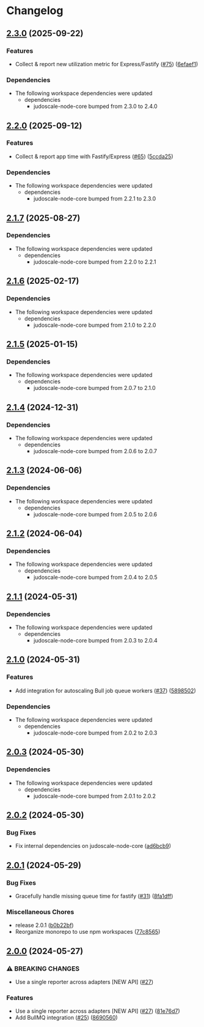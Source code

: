 # Changelog

## [2.3.0](https://github.com/judoscale/judoscale-node/compare/judoscale-fastify-v2.2.0...judoscale-fastify-v2.3.0) (2025-09-22)


### Features

* Collect & report new utilization metric for Express/Fastify ([#75](https://github.com/judoscale/judoscale-node/issues/75)) ([6efaef1](https://github.com/judoscale/judoscale-node/commit/6efaef16c86ef372586d54a7f57e7ea33c836b93))


### Dependencies

* The following workspace dependencies were updated
  * dependencies
    * judoscale-node-core bumped from 2.3.0 to 2.4.0

## [2.2.0](https://github.com/judoscale/judoscale-node/compare/judoscale-fastify-v2.1.7...judoscale-fastify-v2.2.0) (2025-09-12)


### Features

* Collect & report app time with Fastify/Express ([#65](https://github.com/judoscale/judoscale-node/issues/65)) ([5ccda25](https://github.com/judoscale/judoscale-node/commit/5ccda25b609b83afe89882fbd6caaaaf7bbf8f70))


### Dependencies

* The following workspace dependencies were updated
  * dependencies
    * judoscale-node-core bumped from 2.2.1 to 2.3.0

## [2.1.7](https://github.com/judoscale/judoscale-node/compare/judoscale-fastify-v2.1.6...judoscale-fastify-v2.1.7) (2025-08-27)


### Dependencies

* The following workspace dependencies were updated
  * dependencies
    * judoscale-node-core bumped from 2.2.0 to 2.2.1

## [2.1.6](https://github.com/judoscale/judoscale-node/compare/judoscale-fastify-v2.1.5...judoscale-fastify-v2.1.6) (2025-02-17)


### Dependencies

* The following workspace dependencies were updated
  * dependencies
    * judoscale-node-core bumped from 2.1.0 to 2.2.0

## [2.1.5](https://github.com/judoscale/judoscale-node/compare/judoscale-fastify-v2.1.4...judoscale-fastify-v2.1.5) (2025-01-15)


### Dependencies

* The following workspace dependencies were updated
  * dependencies
    * judoscale-node-core bumped from 2.0.7 to 2.1.0

## [2.1.4](https://github.com/judoscale/judoscale-node/compare/judoscale-fastify-v2.1.3...judoscale-fastify-v2.1.4) (2024-12-31)


### Dependencies

* The following workspace dependencies were updated
  * dependencies
    * judoscale-node-core bumped from 2.0.6 to 2.0.7

## [2.1.3](https://github.com/judoscale/judoscale-node/compare/judoscale-fastify-v2.1.2...judoscale-fastify-v2.1.3) (2024-06-06)


### Dependencies

* The following workspace dependencies were updated
  * dependencies
    * judoscale-node-core bumped from 2.0.5 to 2.0.6

## [2.1.2](https://github.com/judoscale/judoscale-node/compare/judoscale-fastify-v2.1.1...judoscale-fastify-v2.1.2) (2024-06-04)


### Dependencies

* The following workspace dependencies were updated
  * dependencies
    * judoscale-node-core bumped from 2.0.4 to 2.0.5

## [2.1.1](https://github.com/judoscale/judoscale-node/compare/judoscale-fastify-v2.1.0...judoscale-fastify-v2.1.1) (2024-05-31)


### Dependencies

* The following workspace dependencies were updated
  * dependencies
    * judoscale-node-core bumped from 2.0.3 to 2.0.4

## [2.1.0](https://github.com/judoscale/judoscale-node/compare/judoscale-fastify-v2.0.3...judoscale-fastify-v2.1.0) (2024-05-31)


### Features

* Add integration for autoscaling Bull job queue workers ([#37](https://github.com/judoscale/judoscale-node/issues/37)) ([5898502](https://github.com/judoscale/judoscale-node/commit/58985020319f8d747c5ec4ce5c21e388d666f5f6))


### Dependencies

* The following workspace dependencies were updated
  * dependencies
    * judoscale-node-core bumped from 2.0.2 to 2.0.3

## [2.0.3](https://github.com/judoscale/judoscale-node/compare/judoscale-fastify-v2.0.2...judoscale-fastify-v2.0.3) (2024-05-30)


### Dependencies

* The following workspace dependencies were updated
  * dependencies
    * judoscale-node-core bumped from 2.0.1 to 2.0.2

## [2.0.2](https://github.com/judoscale/judoscale-node/compare/judoscale-fastify-v2.0.1...judoscale-fastify-v2.0.2) (2024-05-30)


### Bug Fixes

* Fix internal dependencies on judoscale-node-core ([ad6bcb9](https://github.com/judoscale/judoscale-node/commit/ad6bcb94561d913b67a6b5e2ed68a1477b1abeec))

## [2.0.1](https://github.com/judoscale/judoscale-node/compare/judoscale-fastify-v2.0.0...judoscale-fastify-v2.0.1) (2024-05-29)


### Bug Fixes

* Gracefully handle missing queue time for fastify ([#31](https://github.com/judoscale/judoscale-node/issues/31)) ([8fa1dff](https://github.com/judoscale/judoscale-node/commit/8fa1dff430e7cffc1f6dd97242734864145cf648))

### Miscellaneous Chores

* release 2.0.1 ([b0b22bf](https://github.com/judoscale/judoscale-node/commit/b0b22bf8dd8662d7ee4d0450abdbbf7462200492))
* Reorganize monorepo to use npm workspaces ([77c8565](https://github.com/judoscale/judoscale-node/commit/77c856565ce13859df057b73aec6f45044e9ffa6))

## [2.0.0](https://github.com/judoscale/judoscale-node/compare/judoscale-fastify-v1.3.0...judoscale-fastify-v2.0.0) (2024-05-27)


### ⚠ BREAKING CHANGES

* Use a single reporter across adapters [NEW API] ([#27](https://github.com/judoscale/judoscale-node/issues/27))

### Features

* Use a single reporter across adapters [NEW API] ([#27](https://github.com/judoscale/judoscale-node/issues/27)) ([81e76d7](https://github.com/judoscale/judoscale-node/commit/81e76d7f81c89919045649dc4109574503955304))
* Add BullMQ integration ([#25](https://github.com/judoscale/judoscale-node/issues/25)) ([8690560](https://github.com/judoscale/judoscale-node/commit/869056045d12465d1e75ac7254f9b2b55be520d7))
